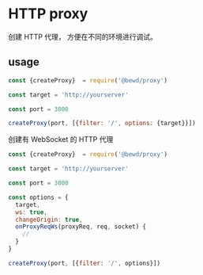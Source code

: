 # HTTP proxy

创建 HTTP 代理， 方便在不同的环境进行调试。

## usage

```js
const {createProxy}  = require('@bewd/proxy')

const target = 'http://yourserver'

const port = 3000

createProxy(port, [{filter: '/', options: {target}}])
```

创建有 WebSocket 的 HTTP 代理

```js
const {createProxy}  = require('@bewd/proxy')

const target = 'http://yourserver'

const port = 3000

const options = {
  target,
  ws: true,
  changeOrigin: true,
  onProxyReqWs(proxyReq, req, socket) {
    //
  }
}

createProxy(port, [{filter: '/', options}])
```
